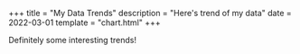 +++
title = "My Data Trends"
description = "Here's trend of my data"
date = 2022-03-01
template = "chart.html"
+++

Definitely some interesting trends!

